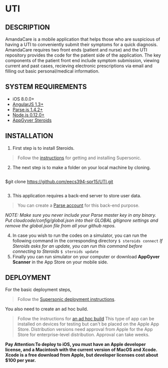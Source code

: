 # UTI

## DESCRIPTION
AmandaCare is a mobile application that helps those who are suspicious of having a UTI to conveniently submit their symptoms for a quick diagnosis. AmandaCare requires two front ends (patient and nurse) and the UTI repository provides the code for the patient side of the application. The key components of the patient front end include symptom submission, viewing current and past cases, recieving electronic prescriptions via email and filling out basic personal/medical information.

## SYSTEM REQUIREMENTS
* iOS 8.0.0+
* [AngularJS 1.3+](https://github.com/angular/angular.js)
* [Parse.js 1.4.2+](https://parse.com/downloads/javascript/parse-1.4.2.min.js)
* [Node.js 0.12.0+](https://nodejs.org/)
* [AppGyver Steroids](http://www.appgyver.com/steroids)

## INSTALLATION

1. First step is to install Steroids.
>Follow the [instructions](https://academy.appgyver.com/installwizard/steps#/home) for getting and installing Supersonic.

2. The next step is to make a folder on your local machine by cloning.
>```bash
$git clone https://github.com/eecs394-spr15/UTI.git
>```
3. This application requires a back-end server to store user data. 
>You can create a [Parse account](https://www.parse.com/signup) for this back-end purpose.

  *NOTE: Make sure you never include your Parse master key in any binary. Put cloudcode/config/global.json into their GLOBAL gitignore settings and remove the global.json file from all your github repos.*

4. In case you wish to run the codes on a simulator, you can run the following command in the corresponding directory
`$ steroids connect`
*If Steroids asks for an update, you can run this command before connecting to Steroids*
`$ steroids update`
5. Finally you can run simulator on your computer or download **AppGyver Scanner** in the App Store on your mobile side.



## DEPLOYMENT

For the basic deployment steps,
>Follow the [Supersonic deployment instructions](http://docs.appgyver.com/tooling/build-service/build-settings/deploying-to-cloud/).

You also need to create an ad hoc build.
>Follow the instructions for [an ad hoc build](http://docs.appgyver.com/tooling/build-service/build-settings/building-a-debug-build/) This type of app can be installed on devices for testing but can't be placed on the Apple App Store. Distribution versions need approval from Apple for the App Store for enterprise-level distribution. Approval can take weeks.

**Pay Attention:To deploy to iOS, you must have an Apple developer license, and a Macintosh with the current version of MacOS and Xcode. Xcode is a free download from Apple, but developer licenses cost about $100 per year.**
